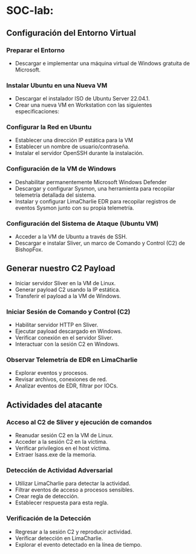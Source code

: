 # SOC-lab: 

## Configuración del Entorno Virtual

### Preparar el Entorno

- Descargar e implementar una máquina virtual de Windows gratuita de Microsoft.


### Instalar Ubuntu en una Nueva VM

- Descargar el instalador ISO de Ubuntu Server 22.04.1.
- Crear una nueva VM en Workstation con las siguientes especificaciones:

### Configurar la Red en Ubuntu

- Establecer una dirección IP estática para la VM 
- Establecer un nombre de usuario/contraseña.
- Instalar el servidor OpenSSH durante la instalación.

### Configuración de la VM de Windows

- Deshabilitar permanentemente Microsoft Windows Defender
- Descargar y configurar Sysmon, una herramienta para recopilar telemetría detallada del sistema.
- Instalar y configurar LimaCharlie EDR para recopilar registros de eventos Sysmon junto con su propia telemetría.

### Configuración del Sistema de Ataque (Ubuntu VM)

- Acceder a la VM de Ubuntu a través de SSH.
- Descargar e instalar Sliver, un marco de Comando y Control (C2) de BishopFox.

## Generar nuestro C2 Payload

- Iniciar servidor Sliver en la VM de Linux.
- Generar payload C2 usando la IP estática.
- Transferir el payload a la VM de Windows.

### Iniciar Sesión de Comando y Control (C2)

- Habilitar servidor HTTP en Sliver.
- Ejecutar payload descargado en Windows.
- Verificar conexión en el servidor Sliver.
- Interactuar con la sesión C2 en Windows.

### Observar Telemetría de EDR en LimaCharlie

- Explorar eventos y procesos.
- Revisar archivos, conexiones de red.
- Analizar eventos de EDR, filtrar por IOCs.

## Actividades del atacante

### Acceso al C2 de Sliver y ejecución de comandos

- Reanudar sesión C2 en la VM de Linux.
- Acceder a la sesión C2 en la víctima.
- Verificar privilegios en el host víctima.
- Extraer lsass.exe de la memoria.

### Detección de Actividad Adversarial

- Utilizar LimaCharlie para detectar la actividad.
- Filtrar eventos de acceso a procesos sensibles.
- Crear regla de detección.
- Establecer respuesta para esta regla.

### Verificación de la Detección

- Regresar a la sesión C2 y reproducir actividad.
- Verificar detección en LimaCharlie.
- Explorar el evento detectado en la línea de tiempo.

